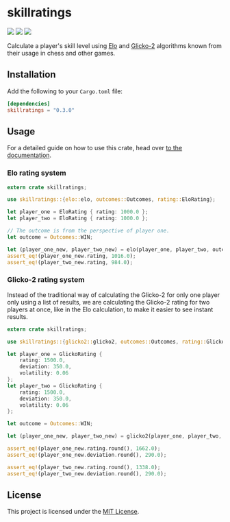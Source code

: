 # skillratings

[![](https://img.shields.io/crates/v/skillratings)](https://crates.io/crates/skillratings)
[![](https://img.shields.io/docsrs/skillratings)](https://docs.rs/skillratings/)
[![](https://img.shields.io/crates/d/skillratings)](https://crates.io/crates/skillratings)

Calculate a player's skill level using [Elo](https://en.wikipedia.org/wiki/Elo_rating_system) and [Glicko-2](https://en.wikipedia.org/wiki/Glicko_rating_system#Glicko-2_algorithm) algorithms known from their usage in chess and other games.  

## Installation

Add the following to your `Cargo.toml` file:

```toml
[dependencies]
skillratings = "0.3.0"
```

## Usage

For a detailed guide on how to use this crate, head over [to the documentation](https://docs.rs/skillratings/).

### Elo rating system
```rust
extern crate skillratings;

use skillratings::{elo::elo, outcomes::Outcomes, rating::EloRating};

let player_one = EloRating { rating: 1000.0 };
let player_two = EloRating { rating: 1000.0 };

// The outcome is from the perspective of player one.
let outcome = Outcomes::WIN;

let (player_one_new, player_two_new) = elo(player_one, player_two, outcome, 32.0);
assert_eq!(player_one_new.rating, 1016.0);
assert_eq!(player_two_new.rating, 984.0);
```

### Glicko-2 rating system

Instead of the traditional way of calculating the Glicko-2 for only one player only using a list of results, we are calculating the Glicko-2 rating for two players at once, like in the Elo calculation, to make it easier to see instant results.

```rust
extern crate skillratings;

use skillratings::{glicko2::glicko2, outcomes::Outcomes, rating::GlickoRating};

let player_one = GlickoRating { 
    rating: 1500.0, 
    deviation: 350.0, 
    volatility: 0.06 
};
let player_two = GlickoRating { 
    rating: 1500.0, 
    deviation: 350.0, 
    volatility: 0.06 
};

let outcome = Outcomes::WIN;

let (player_one_new, player_two_new) = glicko2(player_one, player_two, outcome, 0.5);

assert_eq!(player_one_new.rating.round(), 1662.0);
assert_eq!(player_one_new.deviation.round(), 290.0);

assert_eq!(player_two_new.rating.round(), 1338.0);
assert_eq!(player_two_new.deviation.round(), 290.0);
```

## License

This project is licensed under the [MIT License](/LICENSE).
